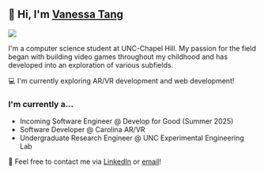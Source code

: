 ## 👋 Hi, I'm [Vanessa Tang](https://vxnessatang.github.io/)

![](https://komarev.com/ghpvc/?username=vxnessatang)

I'm a computer science student at UNC-Chapel Hill. My passion for the field began with building video games throughout my childhood and has developed into an exploration of various subfields.

💻 I'm currently exploring AR/VR development and web development!

### I'm currently a...
- Incoming Software Engineer @ Develop for Good (Summer 2025)
- Software Developer @ Carolina AR/VR
- Undergraduate Research Engineer @ UNC Experimental Engineering Lab

📧 Feel free to contact me via [LinkedIn](https://www.linkedin.com/in/vanessa-tang-349074279/) or [email](vanessatangschool@gmail.com)!
